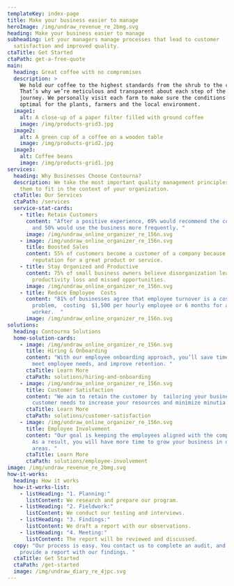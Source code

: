 ```yaml
---
templateKey: index-page
title: Make your business easier to manage
heroImage: /img/undraw_revenue_re_2bmg.svg
heading: Make your business easier to manage
subheading: Let your managers manage processes that lead to customer
  satisfaction and improved quality.
ctaTitle: Get Started
ctaPath: get-a-free-quote
main:
  heading: Great coffee with no compromises
  description: >
    We hold our coffee to the highest standards from the shrub to the cup.
    That’s why we’re meticulous and transparent about each step of the coffee’s
    journey. We personally visit each farm to make sure the conditions are
    optimal for the plants, farmers and the local environment.
  image1:
    alt: A close-up of a paper filter filled with ground coffee
    image: /img/products-grid3.jpg
  image2:
    alt: A green cup of a coffee on a wooden table
    image: /img/products-grid2.jpg
  image3:
    alt: Coffee beans
    image: /img/products-grid1.jpg
services:
  heading: Why Businesses Choose Contourna?
  description: We take the most important quality management principles and mould
    them to fit in the context of your organization.
  ctaTitle: Our Services
  ctaPath: /services
  service-stat-cards:
    - title: Retain Customers
      content: "After a positive experience, 69% would recommend the company to others
        and 50% would use the business more frequently. "
      image: /img/undraw_online_organizer_re_156n.svg
    - image: /img/undraw_online_organizer_re_156n.svg
      title: Boosted Sales
      content: 55% of customers become a customer of a company because of their
        reputation for a great product or service.
    - title: Stay Organized and Productive
      content: 75% of small business owners believe disorganization leads to turnover,
        productivity loss and missed opportunities.
      image: /img/undraw_online_organizer_re_156n.svg
    - title: Reduce Employee  Costs
      content: "81% of businesses agree that employee turnover is a costly
        problem,  costing  $1,500 per hourly employee or 6 months for a salaried
        worker.  "
      image: /img/undraw_online_organizer_re_156n.svg
solutions:
  heading: Contourna Solutions
  home-solution-cards:
    - image: /img/undraw_online_organizer_re_156n.svg
      title: Hiring & Onboarding
      content: "With our employee onboarding approach, you’ll save time and better
        meet employee needs, and improve retention. "
      ctaTitle: Learn More
      ctaPath: solutions/hiring-and-onboarding
    - image: /img/undraw_online_organizer_re_156n.svg
      title: Customer Satisfaction
      content: "We aim to retain the customer by  tailoring your business to meet
        customer needs to increase your resources and minimize minutia. "
      ctaTitle: Learn More
      ctaPath: solutions/customer-satisfaction
    - image: /img/undraw_online_organizer_re_156n.svg
      title: Employee Involvement
      content: "Our goal is keeping the employees aligned with the company's values.
        As a result, you will have more time to grow your business in other
        areas. "
      ctaTitle: Learn More
      ctaPath: solutions/employee-involvement
image: /img/undraw_revenue_re_2bmg.svg
how-it-works:
  heading: How it works
  how-it-works-list:
    - listHeading: "1. Planning:"
      listContent: We research and prepare our program.
    - listHeading: "2. Fieldwork:"
      listContent: We conduct our testing and interviews.
    - listHeading: "3. Findings:"
      listContent: We draft a report with our observations.
    - listHeading: "4. Meeting:"
      listContent: The report will be reviewed and discussed.
  copy: "Our process is easy. You contact us to complete an audit, and we will
    provide a report with our findings. "
  ctaTitle: Get Started
  ctaPath: /get-started
  image: /img/undraw_diary_re_4jpc.svg
---
```

